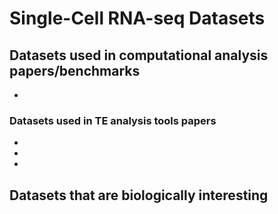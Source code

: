 # Single-Cell RNA-seq Datasets #

## Datasets used in computational analysis papers/benchmarks ##

- 

### Datasets used in TE analysis tools papers ###

- 
- 
- 





## Datasets that are biologically interesting ##



